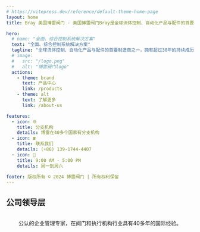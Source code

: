 ```yaml
---
# https://vitepress.dev/reference/default-theme-home-page
layout: home
title: Bray 美国博雷阀门 - 美国博雷阀门Bray是全球流体控制、自动化产品与配件的首要制造商之一，拥有超过30年的持续成功历程，并在逾40个国家和地区开展业务运营。

hero:
  # name: "全面、综合控制系统解决方案"
  text: "全面、综合控制系统解决方案"
  tagline: "全球流体控制、自动化产品与配件的首要制造商之一，拥有超过30年的持续成历程，并在世界各地逾40个国家和地区开展业务运营。"
  # image:
  #   src: "/logo.png"
  #   alt: "博雷阀门logo"
  actions:
    - theme: brand
      text: 产品中心
      link: /products
    - theme: alt
      text: 了解更多
      link: /about-us

features:
  - icon: 🌐
    title: 分支机构
    details: 博雷在40多个国家有分支机构
  - icon: ☎️
    title: 联系我们
    details: (+86) 139-1744-4407
  - icon: 📮
    title: 9:00 AM - 5:00 PM
    details: 周一到周六

footer: 版权所有 © 2024 博雷阀门 | 所有权利保留
---
```


<script setup>
import { VPTeamMembers } from 'vitepress/theme'

const members = [
  {
    avatar: '/team/leader.jpg',
    name: 'William Sterling',
    title: '创始人、CEO兼主席'
  }
]
</script>

## 公司领导层

<div class="team-container">
  <p class="team-description">公认的企业管理专家，在阀门和执行机构行业具有40多年的国际经验。</p>
  <VPTeamMembers size="medium" :members="members" />
</div>

<style>
.team-container {
  margin: 2rem auto;
  max-width: 1200px;
  padding: 0 2rem;
  text-align: center;
}
.team-description {
  max-width: 800px;
  margin: 0 auto 2rem;
  color: var(--vp-c-text-2);
}
</style>
